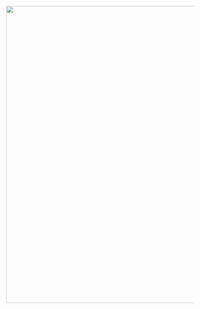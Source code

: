 
<a href="https://raw.githubusercontent.com/AlmeidaAlin3/MachineLearning/master/ProblemSet3/Exercise2/img/2b.png"><img src="https://raw.githubusercontent.com/AlmeidaAlin3/MachineLearning/master/ProblemSet3/Exercise2/img/2b.png" title="" alt="" width="800"></a>

